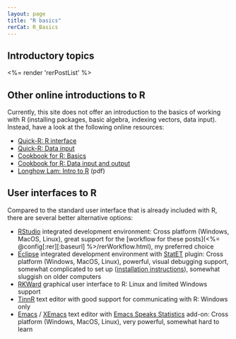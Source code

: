 ```yaml
---
layout: page
title: "R basics"
rerCat: R_Basics
---
```


Introductory topics
----------------

<%= render 'rerPostList' %>

Other online introductions to R
----------------

Currently, this site does not offer an introduction to the basics of working with R (installing packages, basic algebra, indexing vectors, data input). Instead, have a look at the following online resources:

 - [Quick-R: R interface](http://www.statmethods.net/interface/)
 - [Quick-R: Data input](http://www.statmethods.net/input/)
 - [Cookbook for R: Basics](http://www.cookbook-r.com/Basics/)
 - [Cookbook for R: Data input and output](http://www.cookbook-r.com/Data_input_and_output/)
 - [Longhow Lam: Intro to R](http://www.splusbook.com/RIntro/RCourse.pdf) (pdf)

User interfaces to R
----------------

Compared to the standard user interface that is already included with R, there are several better alternative options:

 - [RStudio](http://www.rstudio.org/) integrated development environment: Cross platform (Windows, MacOS, Linux), great support for the [workflow for these posts](<%= @config[:rer][:baseurl] %>/rerWorkflow.html), my preferred choice
 - [Eclipse](http://www.eclipse.org/eclipse) integrated development environment with [StatET](http://www.walware.de/goto/statet) plugin: Cross platform (Windows, MacOS, Linux), powerful, visual debugging support, somewhat complicated to set up ([installation instructions](http://www.splusbook.com/RIntro/R_Eclipse_StatET.pdf)), somewhat sluggish on older computers
 - [RKWard](http://rkward.sourceforge.net/) graphical user interface to R: Linux and limited Windows support
 - [TinnR](http://sourceforge.net/projects/tinn-r) text editor with good support for communicating with R: Windows only
 - [Emacs](http://www.gnu.org/software/emacs/) / [XEmacs](http://www.xemacs.org/) text editor with [Emacs Speaks Statistics](http://ess.r-project.org/) add-on: Cross platform (Windows, MacOS, Linux), very powerful, somewhat hard to learn

